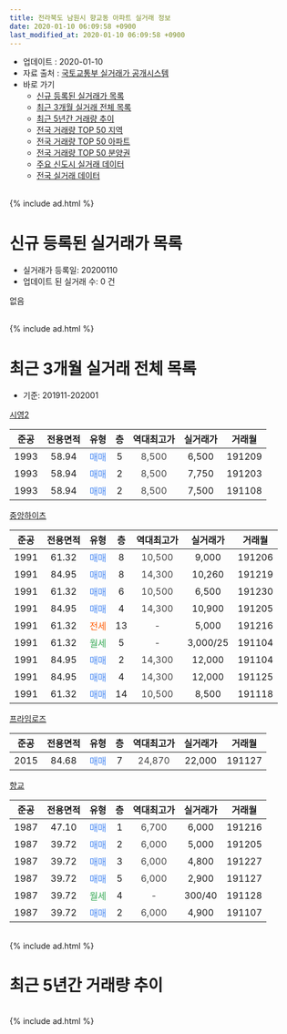 ```yaml
---
title: 전라북도 남원시 향교동 아파트 실거래 정보
date: 2020-01-10 06:09:58 +0900
last_modified_at: 2020-01-10 06:09:58 +0900
---
```


* 업데이트 : 2020-01-10
* 자료 출처 : [국토교통부 실거래가 공개시스템](http://rt.molit.go.kr)
* 바로 가기
    * [신규 등록된 실거래가 목록](#신규-등록된-실거래가-목록)
    * [최근 3개월 실거래 전체 목록](#최근-3개월-실거래-전체-목록)
    * [최근 5년간 거래량 추이](#최근-5년간-거래량-추이)
    * [전국 거래량 TOP 50 지역](https://inasie.github.io/apt-trade-info/최근-3개월-전국에서-가장-거래가-많이-발생한-지역)
    * [전국 거래량 TOP 50 아파트](https://inasie.github.io/apt-trade-info/최근-3개월-전국에서-가장-거래가-많이-발생한-아파트)
    * [전국 거래량 TOP 50 분양권](https://inasie.github.io/apt-trade-info/최근-3개월-전국에서-가장-거래가-많이-발생한-분양권)
    * [주요 신도시 실거래 데이터](https://inasie.github.io/apt-trade-info/주요-신도시)
    * [전국 실거래 데이터](https://inasie.github.io/apt-trade-info/전국)
<br>
{% include ad.html %}
<br>

# 신규 등록된 실거래가 목록
* 실거래가 등록일: 20200110
* 업데이트 된 실거래 수: 0 건

없음

<br>
{% include ad.html %}
<br>

# 최근 3개월 실거래 전체 목록
* 기준: 201911-202001


[시영2](https://search.naver.com/search.naver?query=%EC%A0%84%EB%9D%BC%EB%B6%81%EB%8F%84+%EB%82%A8%EC%9B%90%EC%8B%9C+%ED%96%A5%EA%B5%90%EB%8F%99+%EC%8B%9C%EC%98%812)

|준공|전용면적|유형|층|역대최고가|실거래가|거래월|
|:---:|:---:|:---:|:---:|:---:|:---:|:---:|
|1993|58.94|<span style="color:#4285f3">매매</span>|5|<span style="color:#444444">8,500</span>|6,500|191209|
|1993|58.94|<span style="color:#4285f3">매매</span>|2|<span style="color:#444444">8,500</span>|7,750|191203|
|1993|58.94|<span style="color:#4285f3">매매</span>|2|<span style="color:#444444">8,500</span>|7,500|191108|

[중앙하이츠](https://search.naver.com/search.naver?query=%EC%A0%84%EB%9D%BC%EB%B6%81%EB%8F%84+%EB%82%A8%EC%9B%90%EC%8B%9C+%ED%96%A5%EA%B5%90%EB%8F%99+%EC%A4%91%EC%95%99%ED%95%98%EC%9D%B4%EC%B8%A0)

|준공|전용면적|유형|층|역대최고가|실거래가|거래월|
|:---:|:---:|:---:|:---:|:---:|:---:|:---:|
|1991|61.32|<span style="color:#4285f3">매매</span>|8|<span style="color:#444444">10,500</span>|9,000|191206|
|1991|84.95|<span style="color:#4285f3">매매</span>|8|<span style="color:#444444">14,300</span>|10,260|191219|
|1991|61.32|<span style="color:#4285f3">매매</span>|6|<span style="color:#444444">10,500</span>|6,500|191230|
|1991|84.95|<span style="color:#4285f3">매매</span>|4|<span style="color:#444444">14,300</span>|10,900|191205|
|1991|61.32|<span style="color:#ff5a00">전세</span>|13|<span style="color:#444444">-</span>|5,000|191216|
|1991|61.32|<span style="color:#34a853">월세</span>|5|<span style="color:#444444">-</span>|3,000/25|191104|
|1991|84.95|<span style="color:#4285f3">매매</span>|2|<span style="color:#444444">14,300</span>|12,000|191104|
|1991|84.95|<span style="color:#4285f3">매매</span>|4|<span style="color:#444444">14,300</span>|12,000|191125|
|1991|61.32|<span style="color:#4285f3">매매</span>|14|<span style="color:#444444">10,500</span>|8,500|191118|

[프라임로즈](https://search.naver.com/search.naver?query=%EC%A0%84%EB%9D%BC%EB%B6%81%EB%8F%84+%EB%82%A8%EC%9B%90%EC%8B%9C+%ED%96%A5%EA%B5%90%EB%8F%99+%ED%94%84%EB%9D%BC%EC%9E%84%EB%A1%9C%EC%A6%88)

|준공|전용면적|유형|층|역대최고가|실거래가|거래월|
|:---:|:---:|:---:|:---:|:---:|:---:|:---:|
|2015|84.68|<span style="color:#4285f3">매매</span>|7|<span style="color:#444444">24,870</span>|22,000|191127|

[향교](https://search.naver.com/search.naver?query=%EC%A0%84%EB%9D%BC%EB%B6%81%EB%8F%84+%EB%82%A8%EC%9B%90%EC%8B%9C+%ED%96%A5%EA%B5%90%EB%8F%99+%ED%96%A5%EA%B5%90)

|준공|전용면적|유형|층|역대최고가|실거래가|거래월|
|:---:|:---:|:---:|:---:|:---:|:---:|:---:|
|1987|47.10|<span style="color:#4285f3">매매</span>|1|<span style="color:#444444">6,700</span>|6,000|191216|
|1987|39.72|<span style="color:#4285f3">매매</span>|2|<span style="color:#444444">6,000</span>|5,000|191205|
|1987|39.72|<span style="color:#4285f3">매매</span>|3|<span style="color:#444444">6,000</span>|4,800|191227|
|1987|39.72|<span style="color:#4285f3">매매</span>|5|<span style="color:#444444">6,000</span>|2,900|191127|
|1987|39.72|<span style="color:#34a853">월세</span>|4|<span style="color:#444444">-</span>|300/40|191128|
|1987|39.72|<span style="color:#4285f3">매매</span>|2|<span style="color:#444444">6,000</span>|4,900|191107|


<br>
{% include ad.html %}
<br>

# 최근 5년간 거래량 추이


<div style="width:100%;">
    <canvas id="deal_progress" height="200"></canvas>
</div>

<script>
new Chart(document.getElementById("deal_progress"), {
    type: 'line',
    data: {
        labels: ['201501','201502','201503','201504','201505','201506','201507','201508','201509','201510','201511','201512','201601','201602','201603','201604','201605','201606','201607','201608','201609','201610','201611','201612','201701','201702','201703','201704','201705','201706','201707','201708','201709','201710','201711','201712','201801','201802','201803','201804','201805','201806','201807','201808','201809','201810','201811','201812','201901','201902','201903','201904','201905','201906','201907','201908','201909','201910','201911','201912','202001'],
        datasets: [{
            label: '매매',
            pointRadius: 1,
            data: [7, 1, 8, 1, 3, 15, 9, 7, 5, 8, 2, 6, 9, 7, 12, 8, 11, 8, 4, 6, 6, 11, 6, 7, 3, 5, 6, 12, 3, 7, 4, 10, 9, 2, 8, 3, 7, 8, 5, 6, 6, 5, 10, 4, 7, 6, 5, 6, 2, 10, 6, 8, 8, 9, 5, 4, 3, 15, 7, 9, 0],
            borderColor: "rgba(255, 201, 14, 1)",
            backgroundColor: "rgba(255, 201, 14, 0.5)",
            fill: false,
            lineTension: 0
        },{
            label: '전월세',
            pointRadius: 1,
            data: [3, 3, 0, 3, 2, 0, 5, 1, 1, 5, 5, 3, 1, 3, 1, 4, 0, 0, 1, 0, 3, 4, 3, 3, 4, 3, 1, 0, 5, 0, 0, 2, 3, 2, 0, 1, 4, 2, 0, 1, 1, 3, 2, 1, 1, 0, 0, 2, 1, 0, 4, 5, 3, 1, 1, 1, 0, 4, 2, 1, 0],
            borderColor: "rgba(0, 141, 185, 1)",
            backgroundColor: "rgba(0, 141, 185, 0.5)",
            fill: false,
            lineTension: 0
        }
        ]
    },
    options: {
        responsive: true,
        title: {
            display: false
        },
        tooltips: {
            mode: 'index',
            intersect: false
        },
        hover: {
            mode: 'nearest',
            intersect: true
        },
        scales: {
            xAxes: [{
                display: true,
                scaleLabel: {
                    display: true,
                    labelString: '년/월'
                }
            }],
            yAxes: [{
                display: true,
                ticks: {
                    suggestedMin: 0,
                },
                scaleLabel: {
                    display: true,
                    labelString: '실거래 수'
                }
            }]
        }
    }
});

</script>


<br>
{% include ad.html %}
<br>

